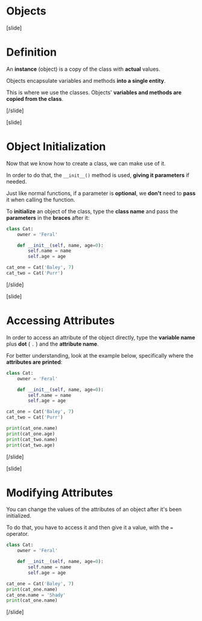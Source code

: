 # Objects

[slide]
# Definition

An **instance** (object) is a copy of the class with **actual** values.

Objects encapsulate variables and methods **into a single entity**.

This is where we use the classes. Objects' **variables and methods are copied from the class**.

[/slide]

[slide]
# Object Initialization

Now that we know how to create a class, we can make use of it.

In order to do that, the `__init__()` method is used, **giving it parameters** if needed.

Just like normal functions, if a parameter is **optional**, we **don't** need to **pass** it when calling the function.

To **initialize** an object of the class, type the **class name** and pass the **parameters** in the **braces** after it:

```python
class Cat:
    owner = 'Feral'

    def __init__(self, name, age=0):
        self.name = name
        self.age = age

cat_one = Cat('Baley', 7)
cat_two = Cat('Purr')
```

[/slide]

[slide]
# Accessing Attributes

In order to access an attribute of the object directly, type the **variable name** plus **dot** ( `.` ) and the **attribute name**.

For better understanding, look at the example below, specifically where the **attributes are printed**:

```python live
class Cat:
    owner = 'Feral'

    def __init__(self, name, age=0):
        self.name = name
        self.age = age

cat_one = Cat('Baley', 7)
cat_two = Cat('Purr')

print(cat_one.name)
print(cat_one.age)
print(cat_two.name)
print(cat_two.age)
```

[/slide]

[slide]
# Modifying Attributes

You can change the values of the attributes of an object after it's been initialized.

To do that, you have to access it and then give it a value, with the `=` operator.

```python live
class Cat:
    owner = 'Feral'

    def __init__(self, name, age=0):
        self.name = name
        self.age = age

cat_one = Cat('Baley', 7)
print(cat_one.name)
cat_one.name = 'Shady'
print(cat_one.name)
```

[/slide]